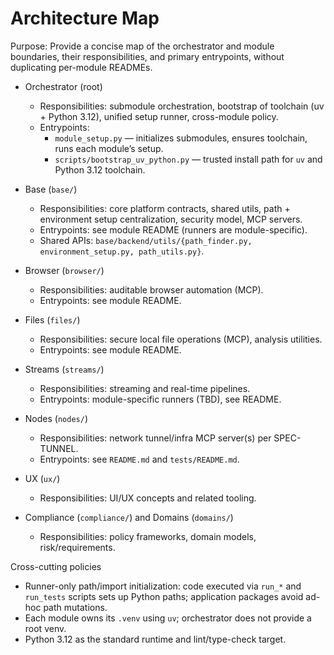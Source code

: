 # Architecture Map

Purpose: Provide a concise map of the orchestrator and module boundaries, their responsibilities, and primary entrypoints, without duplicating per-module READMEs.

- Orchestrator (root)
  - Responsibilities: submodule orchestration, bootstrap of toolchain (uv + Python 3.12), unified setup runner, cross-module policy.
  - Entrypoints:
    - `module_setup.py` — initializes submodules, ensures toolchain, runs each module’s setup.
    - `scripts/bootstrap_uv_python.py` — trusted install path for `uv` and Python 3.12 toolchain.

- Base (`base/`)
  - Responsibilities: core platform contracts, shared utils, path + environment setup centralization, security model, MCP servers.
  - Entrypoints: see module README (runners are module-specific).
  - Shared APIs: `base/backend/utils/{path_finder.py, environment_setup.py, path_utils.py}`.

- Browser (`browser/`)
  - Responsibilities: auditable browser automation (MCP).
  - Entrypoints: see module README.

- Files (`files/`)
  - Responsibilities: secure local file operations (MCP), analysis utilities.
  - Entrypoints: see module README.

- Streams (`streams/`)
  - Responsibilities: streaming and real-time pipelines.
  - Entrypoints: module-specific runners (TBD), see README.

- Nodes (`nodes/`)
  - Responsibilities: network tunnel/infra MCP server(s) per SPEC-TUNNEL.
  - Entrypoints: see `README.md` and `tests/README.md`.

- UX (`ux/`)
  - Responsibilities: UI/UX concepts and related tooling.

- Compliance (`compliance/`) and Domains (`domains/`)
  - Responsibilities: policy frameworks, domain models, risk/requirements.

Cross-cutting policies
- Runner-only path/import initialization: code executed via `run_*` and `run_tests` scripts sets up Python paths; application packages avoid ad-hoc path mutations.
- Each module owns its `.venv` using `uv`; orchestrator does not provide a root venv.
- Python 3.12 as the standard runtime and lint/type-check target.
